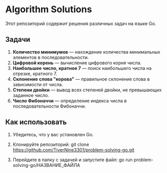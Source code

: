 # Algorithm Solutions
Этот репозиторий содержит решения различных задач на языке Go.

## Задачи
1. **Количество минимумов** — нахождение количества минимальных элементов в последовательности.
2. **Цифровой корень** — вычисление цифрового корня числа.
3. **Наибольшее число, кратное 7** — поиск наибольшего числа на отрезке, кратного 7.
4. **Склонение слова "корова"** — правильное склонение слова в зависимости от числа.
5. **Степени двойки** — вывод всех степеней двойки, не превышающих заданное число.
6. **Число Фибоначчи** — определение индекса числа в последовательности Фибоначчи.

## Как использовать
1. Убедитесь, что у вас установлен Go.
2. Клонируйте репозиторий:
   git clone https://github.com/TiverNine3301/problem-solving-go.git

3. Перейдите в папку с задачей и запустите файл:
    go run problem-solving-go/НАЗВАНИЕ_ФАЙЛА